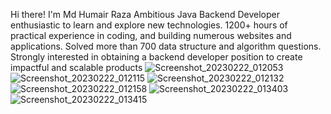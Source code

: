 

Hi there!
I'm Md Humair Raza 
Ambitious Java Backend Developer enthusiastic to learn and explore new technologies. 1200+ hours of practical experience in coding, 
and building numerous websites and applications.
Solved more than 700 data structure and algorithm questions.
Strongly interested in obtaining a backend developer position to create impactful and scalable products
![Screenshot_20230222_012053](https://user-images.githubusercontent.com/112873688/220560598-3365468b-4457-43d7-a539-4cb10cd67fad.png)
![Screenshot_20230222_012115](https://user-images.githubusercontent.com/112873688/220560610-f51607e7-ba2f-4294-81c4-103bc44a1f8b.png)
![Screenshot_20230222_012132](https://user-images.githubusercontent.com/112873688/220560613-772fc56f-725e-4382-b8d1-8810455bc3cf.png)
![Screenshot_20230222_012158](https://user-images.githubusercontent.com/112873688/220560618-d6b792d3-ff56-4b44-b7e7-b8b3820e57ec.png)
![Screenshot_20230222_013403](https://user-images.githubusercontent.com/112873688/220560621-4d521833-c2bb-4dfc-b646-933f257b2024.png)
![Screenshot_20230222_013415](https://user-images.githubusercontent.com/112873688/220560625-9b5b0207-5da7-4054-91e3-7562d65d37e2.png)

